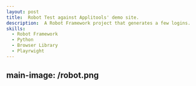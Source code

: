 ```yaml
---
layout: post
title:  Robot Test against Applitools' demo site.  
description:  A Robot Framework project that generates a few logins.  
skills:  
  - Robot Framework
  - Python
  - Browser Library
  - Playrwight 
---
```

main-image: /robot.png
---